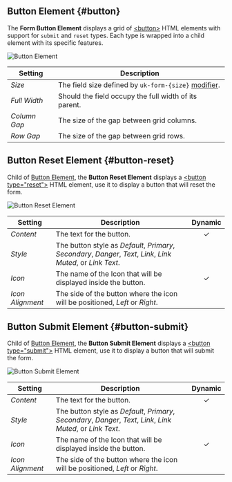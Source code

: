 ## Button Element {#button}

<div class="tm-resource-icon">
    <!--@include: ../assets/element-button.svg-->
</div>

The **Form Button Element** displays a grid of [\<button\>](https://developer.mozilla.org/en-US/docs/Web/HTML/Element/button) HTML elements with support for `submit` and `reset` types. Each type is wrapped into a child element with its specific features.

![Button Element](./assets/elements/button-settings.webp)

| Setting | Description |
| --- | --- |
| *Size* | The field size defined by `uk-form-{size}` [modifier](https://getuikit.com/docs/form#size-modifiers). |
| *Full Width* | Should the field occupy the full width of its parent. |
| *Column Gap* | The size of the gap between grid columns. |
| *Row Gap* | The size of the gap between grid rows. |

## Button Reset Element {#button-reset}

Child of [Button Element](#button), the **Button Reset Element** displays a [\<button type="reset"\>](https://developer.mozilla.org/en-US/docs/Web/HTML/Element/input/reset) HTML element, use it to display a button that will reset the form.

![Button Reset Element](./assets/elements/button-reset.webp)

| Setting | Description | Dynamic |
| --- | --- | :---: |
| *Content* | The text for the button. | &#x2713; |
| *Style* | The button style as _Default_, _Primary_, _Secondary_, _Danger_, _Text_, _Link_, _Link Muted_, or _Link Text_. ||
| *Icon* | The name of the Icon that will be displayed inside the button. | &#x2713; |
| *Icon Alignment* | The side of the button where the icon will be positioned, _Left_ or _Right_. ||

## Button Submit Element {#button-submit}

Child of [Button Element](#button), the **Button Submit Element** displays a [\<button type="submit"\>](https://developer.mozilla.org/en-US/docs/Web/HTML/Element/input/submit) HTML element, use it to display a button that will submit the form.

![Button Submit Element](./assets/elements/button-submit.webp)

| Setting | Description | Dynamic |
| -- | -- | :--: |
| *Content* | The text for the button. | &#x2713; |
| *Style* | The button style as _Default_, _Primary_, _Secondary_, _Danger_, _Text_, _Link_, _Link Muted_, or _Link Text_. ||
| *Icon* | The name of the Icon that will be displayed inside the button. | &#x2713; |
| *Icon Alignment* | The side of the button where the icon will be positioned, _Left_ or _Right_. ||
